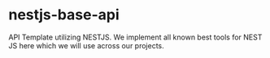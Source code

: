 # nestjs-base-api
API Template utilizing NESTJS. We implement all known best tools for NEST JS here which we will use across our projects. 
